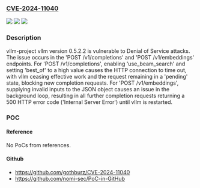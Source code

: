### [CVE-2024-11040](https://cve.mitre.org/cgi-bin/cvename.cgi?name=CVE-2024-11040)
![](https://img.shields.io/static/v1?label=Product&message=vllm-project%2Fvllm&color=blue)
![](https://img.shields.io/static/v1?label=Version&message=unspecified%3C%3D%20latest%20&color=brighgreen)
![](https://img.shields.io/static/v1?label=Vulnerability&message=CWE-400%20Uncontrolled%20Resource%20Consumption&color=brighgreen)

### Description

vllm-project vllm version 0.5.2.2 is vulnerable to Denial of Service attacks. The issue occurs in the 'POST /v1/completions' and 'POST /v1/embeddings' endpoints. For 'POST /v1/completions', enabling 'use_beam_search' and setting 'best_of' to a high value causes the HTTP connection to time out, with vllm ceasing effective work and the request remaining in a 'pending' state, blocking new completion requests. For 'POST /v1/embeddings', supplying invalid inputs to the JSON object causes an issue in the background loop, resulting in all further completion requests returning a 500 HTTP error code ('Internal Server Error') until vllm is restarted.

### POC

#### Reference
No PoCs from references.

#### Github
- https://github.com/gothburz/CVE-2024-11040
- https://github.com/nomi-sec/PoC-in-GitHub

